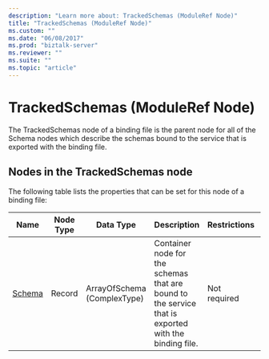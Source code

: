 ```yaml
---
description: "Learn more about: TrackedSchemas (ModuleRef Node)"
title: "TrackedSchemas (ModuleRef Node)"
ms.custom: ""
ms.date: "06/08/2017"
ms.prod: "biztalk-server"
ms.reviewer: ""
ms.suite: ""
ms.topic: "article"
---
```

# TrackedSchemas (ModuleRef Node)
The TrackedSchemas node of a binding file is the parent node for all of the Schema nodes which describe the schemas bound to the service that is exported with the binding file.  
  
## Nodes in the TrackedSchemas node  
 The following table lists the properties that can be set for this node of a binding file:  
  
|**Name**|**Node Type**|**Data Type**|**Description**|**Restrictions**|**Comments**|  
|--------------|-------------------|-------------------|---------------------|----------------------|------------------|  
|[Schema](../core/schema-trackedschemas-node.md)|Record|ArrayOfSchema (ComplexType)|Container node for the schemas that are bound to the service that is exported with the binding file.|Not required|Default value: none|
